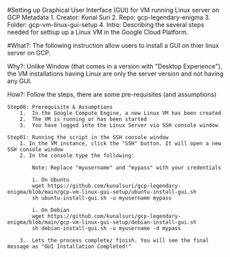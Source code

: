 #Setting up Graphical User Interface (GUI) for VM running Linux server on GCP
	Metadata
		1.	Creator:	Kunal Suri
		2.	Repo:		gcp-legendary-enigma
		3. 	Folder:		gcp-vm-linux-gui-setup
		4. 	Intro:		Describing the several steps needed for settiup up a Linux VM in the Google Cloud Platform.
		

#What?:	
The following instruction allow users to install a GUI on thier linux server on GCP. 

Why?:	Unlike Window (that comes in a version with "Desktop Experience"), the VM installations having Linux are only the server version and not having any GUI.

How?:	Follow the steps, there are some pre-requisites (and assumptions)

	Step00:	Prerequisite & Assumptions
		1.	In the Google Compute Engine, a new Linux VM has been created
		2.	The VM is running or has been started 
		3. 	You have logged into the Linux Server via SSH console window 
		
	Step01: Running the script in the SSH console window
		1. In the VM instance, click the "SSH" button. It will open a new SSH console window
		2. In the console type the following:
			
			Note: Replace "myusername" and "mypass" with your credentials
			
			i. On Ubuntu 
			wget https://github.com/kunalsuri/gcp-legendary-enigma/blob/main/gcp-vm-linux-gui-setup/ubuntu-install-gui.sh
			sh ubuntu-install-gui.sh -u myusername mypass
			
			i. On Debian
			wget https://github.com/kunalsuri/gcp-legendary-enigma/blob/main/gcp-vm-linux-gui-setup/debian-install-gui.sh
			sh debian-install-gui.sh -u myusername -d mypass
			
		3.	Lets the process complete/ finish. You will see the final message as "GUI Installation Completed!"
